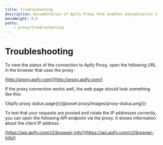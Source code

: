 ```yaml
---
title: Troubleshooting
description: Documentation of Apify Proxy that enables anonymization of access to websites and IP rotation.
menuWeight: 8.6
paths:
    - proxy/troubleshooting
---
```


# [](#troubleshooting)Troubleshooting

To view the status of the connection to Apify Proxy, open the following URL in the browser that uses the proxy:

[http://proxy.apify.com/](http://proxy.apify.com/)

If the proxy connection works well, the web page should look something like this:

![Apify proxy status page]({{@asset proxy/images/proxy-status.png}})

To test that your requests are proxied and rotate the IP addresses correctly, you can open the following API endpoint via the proxy. It shows information about the client IP address:

[https://api.apify.com/v2/browser-info/](https://api.apify.com/v2/browser-info/)

